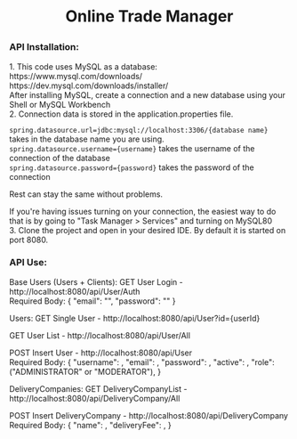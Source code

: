<h1><p align="center">Online Trade Manager</p></h1>

<h3>API Installation:</h3>
1. This code uses MySQL as a database: https://www.mysql.com/downloads/ <br>
https://dev.mysql.com/downloads/installer/ <br>
   After installing MySQL, create a connection and a new database using your Shell or MySQL Workbench <br>
2. Connection data is stored in the application.properties file. <br>

``` spring.datasource.url=jdbc:mysql://localhost:3306/{database name} ``` takes in the database name you are using. <br>
``` spring.datasource.username={username} ``` takes the username of the connection of the database <br>
``` spring.datasource.password={password} ``` takes the password of the connection <br>

Rest can stay the same without problems. <br>

If you're having issues turning on your connection, the easiest way to do that is by going to "Task Manager > Services" and turning on MySQL80 <br>
3. Clone the project and open in your desired IDE. By default it is started on port 8080.

<h3>API Use:</h3>

Base Users (Users + Clients):
GET User Login - http://localhost:8080/api/User/Auth <br>
Required Body: { 
                 "email": "", 
                 "password": "" 
               }

Users:
GET Single User - http://localhost:8080/api/User?id={userId} <br>

GET User List - http://localhost:8080/api/User/All <br>

POST Insert User - http://localhost:8080/api/User <br>
Required Body:  {
                "username": ,
                "email": ,
                "password": ,
                "active": ,
                "role": ("ADMINISTRATOR" or "MODERATOR"),
                }
               
DeliveryCompanies:
GET DeliveryCompanyList - http://localhost:8080/api/DeliveryCompany/All <br>

POST Insert DeliveryCompany - http://localhost:8080/api/DeliveryCompany <br>
Required Body:  {
                "name": ,
                "deliveryFee": ,
                }
